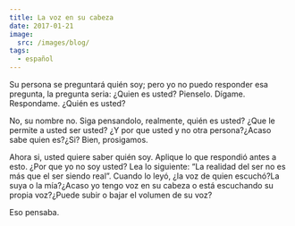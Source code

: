 ```yaml
---
title: La voz en su cabeza
date: 2017-01-21
image:
  src: /images/blog/
tags:
  - español
---
```

Su persona se preguntará quién soy; pero yo no puedo responder esa pregunta, la pregunta seria: ¿Quien es usted? Pienselo. Dígame. Respondame. ¿Quién es usted?

No, su nombre no. Siga pensandolo, realmente, quién es usted? ¿Que le permite a usted ser usted? ¿Y por que usted y no otra persona?¿Acaso sabe quien es?¿Si? Bien, prosigamos.

Ahora si, usted quiere saber quién soy. Aplique lo que respondió antes a esto. ¿Por que yo no soy usted? Lea lo siguiente: “La realidad del ser no es más que el ser siendo real”. Cuando lo leyó, ¿la voz de quien escuchó?La suya o la mía?¿Acaso yo tengo voz en su cabeza o está escuchando su propia voz?¿Puede subir o bajar el volumen de su voz?

Eso pensaba.
